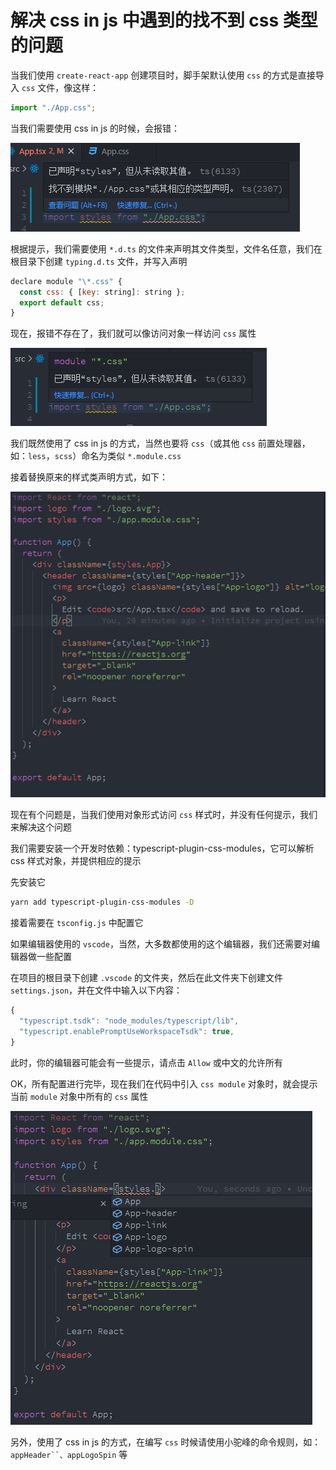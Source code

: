 # 解决 css in js 中遇到的找不到 css 类型的问题

当我们使用 `create-react-app` 创建项目时，脚手架默认使用 `css` 的方式是直接导入 `css` 文件，像这样：

```js
import "./App.css";
```

当我们需要使用 css in js 的时候，会报错：

![](../images/202105091419.png)

根据提示，我们需要使用 `*.d.ts` 的文件来声明其文件类型，文件名任意，我们在根目录下创建 `typing.d.ts` 文件，并写入声明

```js
declare module "\*.css" {
  const css: { [key: string]: string };
  export default css;
}
```

现在，报错不存在了，我们就可以像访问对象一样访问 `css` 属性

![](../images/20210411183829.png)

我们既然使用了 css in js 的方式，当然也要将 `css`（或其他 `css` 前置处理器，如：`less`，`scss`）命名为类似 `*.module.css`

接着替换原来的样式类声明方式，如下：

![](../images/20210411185358.png)

现在有个问题是，当我们使用对象形式访问 `css` 样式时，并没有任何提示，我们来解决这个问题

我们需要安装一个开发时依赖：typescript-plugin-css-modules，它可以解析 css 样式对象，并提供相应的提示

先安装它

```bash
yarn add typescript-plugin-css-modules -D
```

接着需要在 `tsconfig.js` 中配置它

如果编辑器使用的 `vscode`，当然，大多数都使用的这个编辑器，我们还需要对编辑器做一些配置

在项目的根目录下创建 `.vscode` 的文件夹，然后在此文件夹下创建文件 `settings.json`，并在文件中输入以下内容：

```js
{
  "typescript.tsdk": "node_modules/typescript/lib",
  "typescript.enablePromptUseWorkspaceTsdk": true,
}
```

此时，你的编辑器可能会有一些提示，请点击 `Allow` 或中文的允许所有

OK，所有配置进行完毕，现在我们在代码中引入 `css module` 对象时，就会提示当前 `module` 对象中所有的 `css` 属性

![](../images/20210411191812.png)

另外，使用了 css in js 的方式，在编写 `css` 时候请使用小驼峰的命令规则，如：` appHeader``、appLogoSpin ` 等
